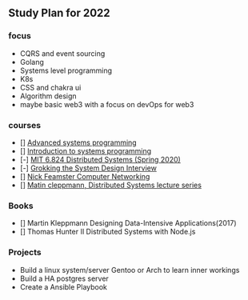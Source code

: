 ## Study Plan for 2022 

### focus 

- CQRS and event sourcing 
- Golang 
- Systems level programming 
- K8s 
- CSS and chakra ui 
- Algorithm design 
- maybe basic web3 with a focus on devOps for web3

### courses 

- [] [Advanced systems programming](https://www.udacity.com/course/advanced-operating-systems--ud189) 
- [] [Introduction to systems programming](https://www.udacity.com/course/introduction-to-operating-systems--ud923)
- [-] [MIT 6.824 Distributed Systems (Spring 2020)](https://www.youtube.com/playlist?list=PLrw6a1wE39_tb2fErI4-WkMbsvGQk9_UB)
- [-] [Grokking the System Design Interview](https://www.educative.io/courses/grokking-the-system-design-interview)
- [] [Nick Feamster Computer Networking](https://www.youtube.com/playlist?list=PLeKd45zvjcDFUEv_ohr_HdUFe97RItdiB)
- [] [Matin cleppmann, Distributed Systems lecture series](https://www.youtube.com/playlist?list=PLeKd45zvjcDFUEv_ohr_HdUFe97RItdiB)

### Books
- [] Martin Kleppmann Designing Data-Intensive Applications(2017)
- [] Thomas Hunter II Distributed Systems with Node.js 


### Projects
- Build a linux system/server Gentoo or Arch to learn inner workings
- Build a HA postgres server 
- Create  a Ansible Playbook
